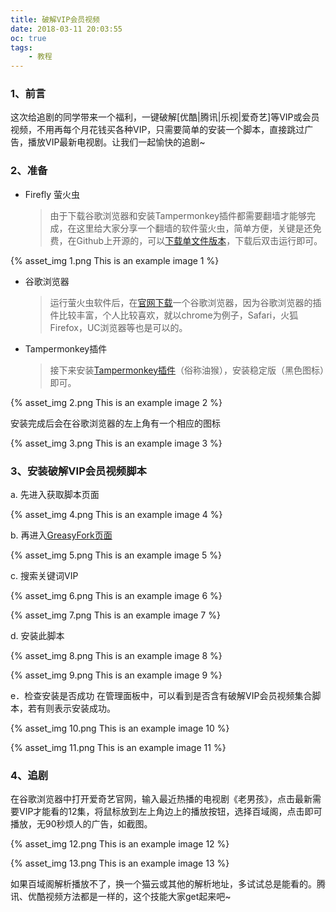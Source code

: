 ```yaml
---
title: 破解VIP会员视频
date: 2018-03-11 20:03:55
oc: true
tags:
	- 教程
---
```


### 1、前言
这次给追剧的同学带来一个福利，一键破解[优酷|腾讯|乐视|爱奇艺]等VIP或会员视频，不用再每个月花钱买各种VIP，只需要简单的安装一个脚本，直接跳过广告，播放VIP最新电视剧。让我们一起愉快的追剧~<!-- more -->

### 2、准备
* Firefly 萤火虫
  > 由于下载谷歌浏览器和安装Tampermonkey插件都需要翻墙才能够完成，在这里给大家分享一个翻墙的软件萤火虫，简单方便，关键是还免费，在Github上开源的，可以[下载单文件版本][1]，下载后双击运行即可。

{% asset_img 1.png This is an example image 1 %}

* 谷歌浏览器
  >运行萤火虫软件后，在[官网下载][3]一个谷歌浏览器，因为谷歌浏览器的插件比较丰富，个人比较喜欢，就以chrome为例子，Safari，火狐Firefox，UC浏览器等也是可以的。

* Tampermonkey插件
  >接下来安装[Tampermonkey插件][4]（俗称油猴），安装稳定版（黑色图标）即可。

{% asset_img 2.png This is an example image 2 %}

安装完成后会在谷歌浏览器的左上角有一个相应的图标

{% asset_img 3.png This is an example image 3 %}


### 3、安装破解VIP会员视频脚本
a. 先进入获取脚本页面

{% asset_img 4.png This is an example image 4 %}


b. 再进入[GreasyFork页面][8]

{% asset_img 5.png This is an example image 5 %}


c.	搜索关键词VIP

{% asset_img 6.png This is an example image 6 %}<br>

{% asset_img 7.png This is an example image 7 %}

d.	安装此脚本

{% asset_img 8.png This is an example image 8 %}<br>

{% asset_img 9.png This is an example image 9 %}

e．检查安装是否成功
在管理面板中，可以看到是否含有破解VIP会员视频集合脚本，若有则表示安装成功。

{% asset_img 10.png This is an example image 10 %}<br>

{% asset_img 11.png This is an example image 11 %}

### 4、追剧
在谷歌浏览器中打开爱奇艺官网，输入最近热播的电视剧《老男孩》，点击最新需要VIP才能看的12集，将鼠标放到左上角边上的播放按钮，选择百域阁，点击即可播放，无90秒烦人的广告，如截图。

{% asset_img 12.png This is an example image 12 %}<br>

{% asset_img 13.png This is an example image 13 %}

如果百域阁解析播放不了，换一个猫云或其他的解析地址，多试试总是能看的。腾讯、优酷视频方法都是一样的，这个技能大家get起来吧~

  [1]: https://github.com/yinghuocho/firefly-proxy
  [3]: https://www.google.cn/chrome/
  [4]: http://tampermonkey.net/?ext=dhdg&browser=chrome
  [8]: https://greasyfork.org/zh-CN
